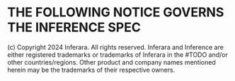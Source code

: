 # THE FOLLOWING NOTICE GOVERNS THE INFERENCE SPEC

(c) Copyright 2024 Inferara. All rights reserved. Inferara and Inference are either registered trademarks or trademarks of Inferara in the #TODO and/or other countries/regions. Other product and company names mentioned herein may be the trademarks of their respective owners.
